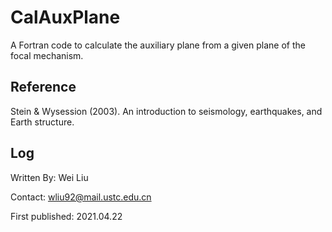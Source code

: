 # CalAuxPlane
A Fortran code to calculate the auxiliary plane from a given plane of the focal mechanism.

## Reference
Stein & Wysession (2003). An introduction to seismology, earthquakes, and Earth structure.

## Log
Written By: Wei Liu

Contact: wliu92@mail.ustc.edu.cn

First published: 2021.04.22
